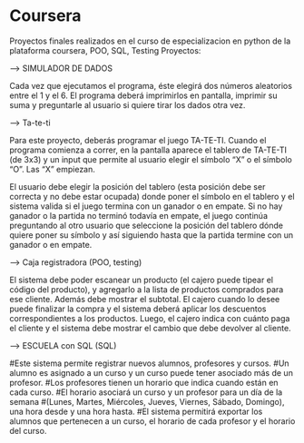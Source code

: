 # Coursera
Proyectos finales realizados en el curso de especializacion en python de la plataforma coursera, POO, SQL, Testing 
Proyectos: 

-->  SIMULADOR DE DADOS 

Cada vez que ejecutamos el programa, éste elegirá dos números aleatorios entre el 1 y el 6. 
El programa deberá imprimirlos en pantalla, imprimir su suma y preguntarle al usuario si quiere tirar los dados otra vez.

-->  Ta-te-ti 

Para este proyecto, deberás programar el juego TA-TE-TI. 
Cuando el programa comienza a correr, en la pantalla aparece el tablero de TA-TE-TI (de 3x3) y un input 
que permite al usuario elegir el símbolo “X” o el símbolo “O”. Las “X” empiezan.

El usuario debe elegir la posición del tablero (esta posición debe ser correcta y no debe estar ocupada)
donde poner el símbolo en el tablero y el sistema valida si el juego termina con un ganador o en empate. 
Si no hay ganador o la partida no terminó todavía en empate, el juego continúa preguntando al otro usuario
que seleccione la posición del tablero dónde quiere poner su símbolo y así siguiendo hasta que la partida 
termine con un ganador o en empate.

--> Caja registradora (POO, testing)

 El sistema debe poder escanear un producto (el cajero puede tipear el código del producto), y agregarlo a la lista 
 de productos comprados para ese cliente. Además debe mostrar el subtotal. El cajero cuando lo desee puede finalizar
 la compra y el sistema deberá aplicar los descuentos correspondientes a los productos. Luego, el cajero indica con 
 cuánto paga el cliente y el sistema debe mostrar el cambio que debe devolver al cliente.

--> ESCUELA con SQL (SQL)

#Este sistema permite registrar nuevos alumnos, profesores y cursos.
#Un alumno es asignado a un curso y un curso puede tener asociado más de un profesor. 
#Los profesores tienen un horario que indica cuando están en cada curso. 
#El horario asociará un curso y un profesor para un día de la semana 
#(Lunes, Martes, Miércoles, Jueves, Viernes, Sábado, Domingo), una hora desde y una hora hasta.
#El sistema permitirá exportar los alumnos que pertenecen a un curso, el horario de cada profesor y el horario del curso.


